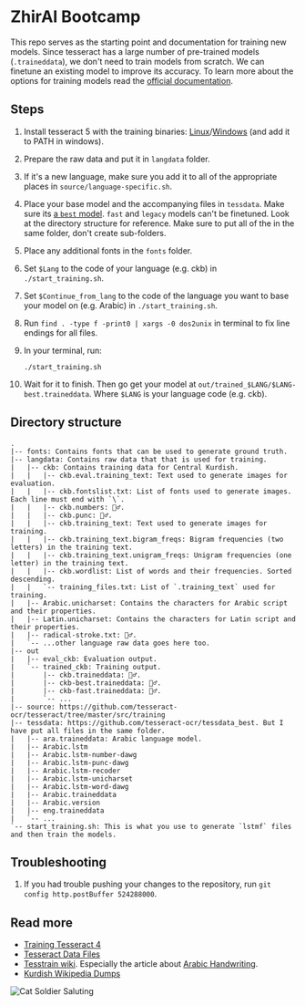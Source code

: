 # ZhirAI Bootcamp

This repo serves as the starting point and documentation for training new models. Since tesseract has a large number of pre-trained models (`.traineddata`), we don't need to train models from scratch. We can finetune an existing model to improve its accuracy. To learn more about the options for training models read the [official documentation](https://tesseract-ocr.github.io/tessdoc/TrainingTesseract-4.00.html#introduction).

## Steps

1. Install tesseract 5 with the training binaries: [Linux](https://tesseract-ocr.github.io/tessdoc/Home.html)/[Windows](https://github.com/UB-Mannheim/tesseract/wiki) (and add it to PATH in windows).

1. Prepare the raw data and put it in `langdata` folder.

1. If it's a new language, make sure you add it to all of the appropriate places in `source/language-specific.sh`.

1. Place your base model and the accompanying files in `tessdata`. Make sure its [a `best` model](https://github.com/tesseract-ocr/tessdata_best). `fast` and `legacy` models can't be finetuned. Look at the directory structure for reference. Make sure to put all of the in the same folder, don't create sub-folders.

1. Place any additional fonts in the `fonts` folder.

1. Set `$Lang` to the code of your language (e.g. ckb) in `./start_training.sh`.

1. Set `$Continue_from_lang` to the code of the language you want to base your model on (e.g. Arabic) in `./start_training.sh`.

1. Run `find . -type f -print0 | xargs -0 dos2unix` in terminal to fix line endings for all files.

1. In your terminal, run:

   ```
   ./start_training.sh
   ```

1. Wait for it to finish. Then go get your model at `out/trained_$LANG/$LANG-best.traineddata`. Where `$LANG` is your language code (e.g. ckb).

## Directory structure

```
.
|-- fonts: Contains fonts that can be used to generate ground truth.
|-- langdata: Contains raw data that that is used for training.
|   |-- ckb: Contains training data for Central Kurdish.
|   |   |-- ckb.eval.training_text: Text used to generate images for evaluation.
|   |   |-- ckb.fontslist.txt: List of fonts used to generate images. Each line must end with `\`.
|   |   |-- ckb.numbers: 🤷‍♂️.
|   |   |-- ckb.punc: 🤷‍♂️.
|   |   |-- ckb.training_text: Text used to generate images for training.
|   |   |-- ckb.training_text.bigram_freqs: Bigram frequencies (two letters) in the training text.
|   |   |-- ckb.training_text.unigram_freqs: Unigram frequencies (one letter) in the training text.
|   |   |-- ckb.wordlist: List of words and their frequencies. Sorted descending.
|   |   `-- training_files.txt: List of `.training_text` used for training.
|   |-- Arabic.unicharset: Contains the characters for Arabic script and their properties.
|   |-- Latin.unicharset: Contains the characters for Latin script and their properties.
|   |-- radical-stroke.txt: 🤷‍♂️.
|   `-- ...other language raw data goes here too.
|-- out
|   |-- eval_ckb: Evaluation output.
|   `-- trained_ckb: Training output.
|       |-- ckb.traineddata: 🤷‍♂️.
|       |-- ckb-best.traineddata: 🤷‍♂️.
|       |-- ckb-fast.traineddata: 🤷‍♂️.
|       `-- ...
|-- source: https://github.com/tesseract-ocr/tesseract/tree/master/src/training
|-- tessdata: https://github.com/tesseract-ocr/tessdata_best. But I have put all files in the same folder.
|   |-- ara.traineddata: Arabic language model.
|   |-- Arabic.lstm
|   |-- Arabic.lstm-number-dawg
|   |-- Arabic.lstm-punc-dawg
|   |-- Arabic.lstm-recoder
|   |-- Arabic.lstm-unicharset
|   |-- Arabic.lstm-word-dawg
|   |-- Arabic.traineddata
|   |-- Arabic.version
|   |-- eng.traineddata
|   `-- ...
`-- start_training.sh: This is what you use to generate `lstmf` files and then train the models.
```

## Troubleshooting

1. If you had trouble pushing your changes to the repository, run `git config http.postBuffer 524288000`.

## Read more

- [Training Tesseract 4](https://tesseract-ocr.github.io/tessdoc/TrainingTesseract-4.00.html)
- [Tesseract Data Files](https://tesseract-ocr.github.io/tessdoc/Data-Files)
- [Tesstrain wiki](https://github.com/tesseract-ocr/tesstrain/wiki). Especially the article about [Arabic Handwriting](https://github.com/tesseract-ocr/tesstrain/wiki/Arabic-Handwriting).
- [Kurdish Wikipedia Dumps](https://dumps.wikimedia.org/ckbwiki)

![Cat Soldier Saluting](https://media1.tenor.com/images/e141fe953ac021bcb8561039856edcc5/tenor.gif?itemid=7762292)
